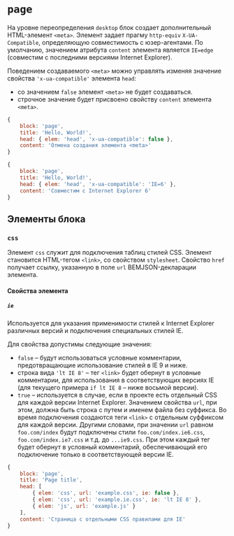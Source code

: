 ﻿# `page`

На уровне переопределения `desktop` блок создает дополнительный HTML-элемент `<meta>`. Элемент задает прагму `http-equiv` `X-UA-Compatible`, определяющую совместимость с юзер-агентами. По умолчанию, значением атрибута `content` элемента является `IE=edge` (совместим с последними версиями Internet Explorer).

Поведением создаваемого `<meta>` можно управлять изменяя значение свойства `'x-ua-compatible'` элемента `head`:
* со значением `false` элемент `<meta>` не будет создаваться.
* строчное значение будет присвоено свойству `content` элемента `<meta>`.

```js
{
    block: 'page',
    title: 'Hello, World!',
    head: { elem: 'head', 'x-ua-compatible': false },
    content: 'Отмена создания элемента <meta>'
}
```

```js
{
    block: 'page',
    title: 'Hello, World!',
    head: { elem: 'head', 'x-ua-compatible': 'IE=6' },
    content: 'Совместим с Internet Explorer 6'
}
```


## Элементы блока

### `css` 

Элемент `css` служит для подключения таблиц стилей CSS. Элемент становится HTML-тегом `<link>`, со свойством `stylesheet`. Свойство `href` получает ссылку, указанную в поле `url` BEMJSON-декларации элемента. 

#### Свойства элемента

##### `ie`

Используется для указания применимости стилей к Internet Explorer различных версий и подключения специальных стилей IE. 

Для свойства допустимы следующие значения:
* `false` – будут использоваться условные комментарии, предотвращающие использование стилей в IE 9 и ниже. 
* строка вида `'lt IE 8'` – тег `<link>` будет обернут в условные комментарии, для использования в соответствующих версиях IE (для текущего примера `if lt IE 8` – ниже восьмой версии).
* `true` – используется в случае, если в проекте есть отдельный CSS для каждой версии Internet Explorer. Значением свойства `url`, при этом, должна быть строка с путем и именем файла без суффикса. Во время подключения создаются теги `<link>` с отдельным суффиксом для каждой версии. Другими словами, при значении `url` равном `foo.com/index` будут подключены стили `foo.com/index.ie6.css`, `foo.com/index.ie7.css` и т.д. до `...ie9.css`. При этом каждый тег будет обернут в условный комментарий, обеспечивающий его подключение только в соответствующей версии IE.

```js
{
    block: 'page',
    title: 'Page title',
    head: [
        { elem: 'css', url: 'example.css', ie: false },
        { elem: 'css', url: 'example.ie.css', ie: 'lt IE 8' },
        { elem: 'js', url: 'example.js' }
    ],
    content: 'Страница с отдельными CSS правилами для IE'
}
```
